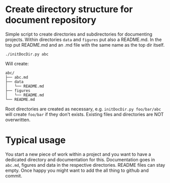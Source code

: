 Create directory structure for document repository
==================================================

Simple script to create directories and subdirectories for documenting projects.
Within directories `data` and `figures` put also a README.md. In the top put 
README.md and an .md file with the same name as the top dir itself.

```
./initDocDir.py abc
```

Will create:

```
abc/
├── abc.md
├── data
│   └── README.md
├── figures
│   └── README.md
└── README.md
```

Root directories are created as necessary, e.g. `initDocDir.py foo/bar/abc` will
create `foo/bar` if they don't exists. Existing files and directories are NOT
overwritten.

Typical usage
=============

You start a new piece of work within a project and you want to have a dedicated 
directory and documentation for this. Documentation goes in `abc.md`, figures and 
data in the respective directories. README files can stay empty. Once happy 
you might want to add the all thing to github and commit.